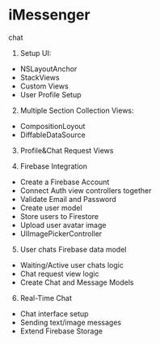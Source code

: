 # iMessenger
chat

1. Setup UI:
- NSLayoutAnchor
- StackViews
- Custom Views
- User Profile Setup

2. Multiple Section Collection Views:
- CompositionLoyout
- DiffableDataSource

3. Profile&Chat Request Views

4. Firebase Integration
- Create a Firebase Account
- Connect Auth view controllers together
- Validate Email and Password
- Create user model
- Store users to Firestore
- Upload user avatar image
- UIImagePickerController

5. User chats Firebase data model
- Waiting/Active user chats logic 
- Chat request view logic
- Create Chat and Message Models

6. Real-Time Chat
- Chat interface setup
- Sending text/image messages
- Extend Firebase Storage
